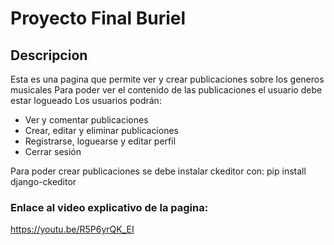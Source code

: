 # Proyecto Final Buriel
## Descripcion
Esta es una pagina que permite ver y crear publicaciones sobre los generos musicales
Para poder ver el contenido de las publicaciones el usuario debe estar logueado
Los usuarios podrán:
- Ver y comentar publicaciones
- Crear, editar y eliminar publicaciones
- Registrarse, loguearse y editar perfil
- Cerrar sesión

Para poder crear publicaciones se debe instalar ckeditor con:
pip install django-ckeditor

### Enlace al video explicativo de la pagina:
https://youtu.be/R5P6yrQK_EI
